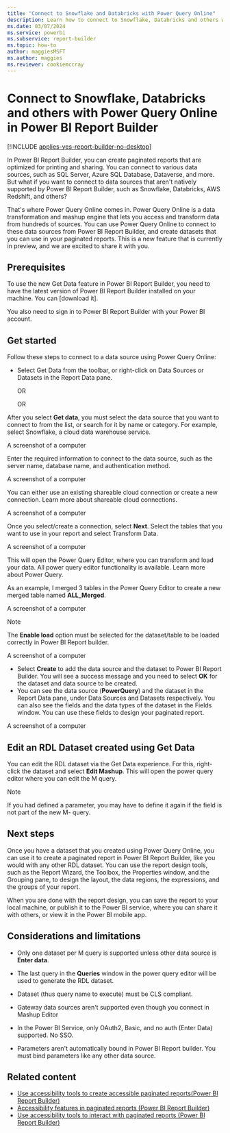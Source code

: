 ```yaml
---
title: "Connect to Snowflake and Databricks with Power Query Online"
description: Learn how to connect to Snowflake, Databricks and others with Power Query Online in Power BI Report Builder.
ms.date: 03/07/2024
ms.service: powerbi
ms.subservice: report-builder
ms.topic: how-to
author: maggiesMSFT
ms.author: maggies
ms.reviewer: cookiemccray
---
```

# Connect to Snowflake, Databricks and others with Power Query Online in Power BI Report Builder

[!INCLUDE [applies-yes-report-builder-no-desktop](../../includes/applies-yes-report-builder-no-desktop.md)]

In Power BI Report Builder, you can create paginated reports that are optimized for printing and sharing. You can connect to various data sources, such as SQL Server, Azure SQL Database, Dataverse, and more. But what if you want to connect to data sources that aren't natively supported by Power BI Report Builder, such as Snowflake, Databricks, AWS Redshift, and others? 

That's where Power Query Online comes in. Power Query Online is a data transformation and mashup engine that lets you access and transform data from hundreds of sources. You can use Power Query Online to connect to these data sources from Power BI Report Builder, and create datasets that you can use in your paginated reports. This is a new feature that is currently in preview, and we are excited to share it with you.  

## Prerequisites 

To use the new Get Data feature in Power BI Report Builder, you need to have the latest version of Power BI Report Builder installed on your machine. You can [download it].  

You also need to sign in to Power BI Report Builder with your Power BI account.

## Get started 

 

Follow these steps to connect to a data source using Power Query Online: 

- Select Get Data from the toolbar, or right-click on Data Sources or Datasets in the Report Data pane. 

 

    OR 

 

    OR 

 

 

After you select **Get data**, you must select the data source that you want to connect to from the list, or search for it by name or category. For example, select Snowflake, a cloud data warehouse service. 

A screenshot of a computer



 

Enter the required information to connect to the data source, such as the server name, database name, and authentication method.  

A screenshot of a computer



You can either use an existing shareable cloud connection or create a new connection. Learn more about shareable cloud connections. 

A screenshot of a computer



Once you select/create a connection, select **Next**. Select the tables that you want to use in your report and select Transform Data.  

A screenshot of a computer



This will open the Power Query Editor, where you can transform and load your data. All power query editor functionality is available. Learn more about Power Query. 

As an example, I merged 3 tables in the Power Query Editor to create a new merged table named **ALL_Merged**. 

A screenshot of a computer

> [!NOTE]
> The **Enable load** option must be selected for the dataset/table to be loaded correctly in Power BI Report builder. 

A screenshot of a computer



- Select **Create** to add the data source and the dataset to Power BI Report Builder. You will see a success message and you need to select **OK** for the dataset and data source to be created. 
- You can see the data source (**PowerQuery**) and the dataset in the Report Data pane, under Data Sources and Datasets respectively. You can also see the fields and the data types of the dataset in the Fields window. You can use these fields to design your paginated report. 

 

A screenshot of a computer

 

 

## Edit an RDL Dataset created using Get Data 

You can edit the RDL dataset via the Get Data experience. For this, right-click the dataset and select **Edit Mashup**. This will open the power query editor where you can edit the M query. 

<Add image> 

 
> [!NOTE]
> If you had defined a parameter, you may have to define it again if the field is not part of the new M- query. 

## Next steps 

Once you have a dataset that you created using Power Query Online, you can use it to create a paginated report in Power BI Report Builder, like you would with any other RDL dataset. You can use the report design tools, such as the Report Wizard, the Toolbox, the Properties window, and the Grouping pane, to design the layout, the data regions, the expressions, and the groups of your report. 

When you are done with the report design, you can save the report to your local machine, or publish it to the Power BI service, where you can share it with others, or view it in the Power BI mobile app. 

## Considerations and limitations

- Only one dataset per M query is supported unless other data source is **Enter data**. 

- The last query in the **Queries** window in the power query editor will be used to generate the RDL dataset.  

- Dataset (thus query name to execute) must be CLS compliant. 

- Gateway data sources aren't supported even though you connect in Mashup Editor 

- In the Power BI Service,  only OAuth2, Basic, and no auth (Enter Data) supported.  No SSO. 

- Parameters aren't automatically bound in Power BI Report builder. You must bind parameters like any other data source.

## Related content  

- [Use accessibility tools to create accessible paginated reports(Power BI Report Builder)](paginated-use-accessibility-tools.md)
- [Accessibility features in paginated reports (Power BI Report Builder)](paginated-create-accessible-reports.md)
- [Use accessibility tools to interact with paginated reports (Power BI Report Builder)](paginated-consume-accessible-reports.md)
